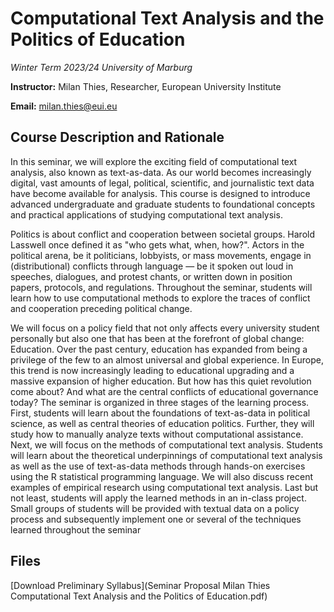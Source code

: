 # Computational Text Analysis and the Politics of Education
*Winter Term 2023/24*
*University of Marburg*

**Instructor:** Milan Thies, Researcher, European University Institute

**Email:** [milan.thies@eui.eu](mailto:milan.thies@eui.eu)

## Course Description and Rationale


In this seminar, we will explore the exciting field of computational text analysis, also known as text-as-data. As our world becomes increasingly digital, vast amounts of legal, political, scientific, and journalistic text data have become available for analysis. This course is designed to introduce advanced undergraduate and graduate students to foundational concepts and practical applications of studying computational text analysis.

Politics is about conflict and cooperation between societal groups. Harold Lasswell once defined it as "who gets what, when, how?". Actors in the political arena, be it politicians, lobbyists, or mass movements, engage in (distributional) conflicts through language — be it spoken out loud in speeches, dialogues, and protest chants, or written down in position papers, protocols, and regulations. Throughout the seminar, students will learn how to use computational methods to explore the traces of conflict and cooperation preceding political change.

We will focus on a policy field that not only affects every university student personally but also one that has been at the forefront of global change: Education. Over the past century, education has expanded from being a privilege of the few to an almost universal and global experience. In Europe, this trend is now increasingly leading to educational upgrading and a massive expansion of higher education. But how has this quiet revolution come about? And what are the central conflicts of educational governance today?
The seminar is organized in three stages of the learning process. First, students will learn about the foundations of text-as-data in political science, as well as central theories of education politics. Further, they will study how to manually analyze texts without computational assistance. Next, we will focus on the methods of computational text analysis. Students will learn about the theoretical underpinnings of computational text analysis as well as the use of text-as-data methods through hands-on exercises using the R statistical programming language. We will also discuss recent examples of empirical research using computational text analysis. Last but not least, students will apply the learned methods in an in-class project. Small groups of students will be provided with textual data on a policy process and subsequently implement one or several of the techniques learned throughout the seminar

## Files

[Download Preliminary Syllabus](Seminar Proposal Milan Thies Computational Text Analysis and the Politics of Education.pdf)






